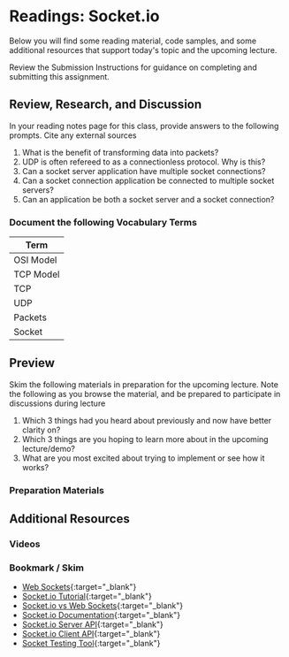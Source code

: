 # Readings: Socket.io

Below you will find some reading material, code samples, and some additional resources that support today's topic and the upcoming lecture.

Review the Submission Instructions for guidance on completing and submitting this assignment.

## Review, Research, and Discussion

In your reading notes page for this class, provide answers to the following prompts. Cite any external sources

1. What is the benefit of transforming data into packets?
1. UDP is often refereed to as a connectionless protocol. Why is this?
1. Can a socket server application have multiple socket connections?
1. Can a socket connection application be connected to multiple socket servers?
1. Can an application be both a socket server and a socket connection?

### Document the following Vocabulary Terms

| Term                            |
| ------------------------------- |
| OSI Model                       |
| TCP Model                       |
| TCP                             |
| UDP                             |
| Packets                         |
| Socket                          |

## Preview

Skim the following materials in preparation for the upcoming lecture. Note the following as you browse the material, and be prepared to participate in discussions during lecture

1. Which 3 things had you heard about previously and now have better clarity on?
1. Which 3 things are you hoping to learn more about in the upcoming lecture/demo?
1. What are you most excited about trying to implement or see how it works?

### Preparation Materials

## Additional Resources

### Videos

### Bookmark / Skim

- [Web Sockets](https://en.wikipedia.org/wiki/WebSocket){:target="_blank"}
- [Socket.io Tutorial](https://www.tutorialspoint.com/socket.io/){:target="_blank"}
- [Socket.io vs Web Sockets](https://www.educba.com/websocket-vs-socket-io/){:target="_blank"}
- [Socket.io Documentation](https://socket.io/docs/){:target="_blank"}
- [Socket.io Server API](https://socket.io/docs/server-api){:target="_blank"}
- [Socket.io Client API](https://socket.io/docs/client-api){:target="_blank"}
- [Socket Testing Tool](https://amritb.github.io/socketio-client-tool/){:target="_blank"}
